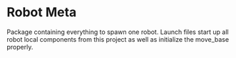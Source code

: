 # Robot Meta

Package containing everything to spawn one robot. 
Launch files start up all robot local components from this project as well as initialize the move_base properly.
